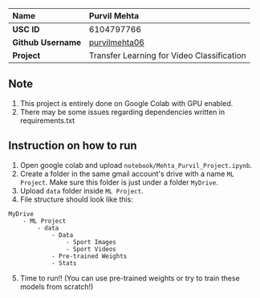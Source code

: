 | **Name**            	| Purvil Mehta                                      	                                    |
| :---                  | :---                                                                                      |
| **USC ID**          	| 6104797766                                        	                                    |
| **Github Username** 	| [purvilmehta06](https://github.com/purvilmehta06) 	                                    |
| **Project**     	    | Transfer Learning for Video Classification                                             	|

## Note
1. This project is entirely done on Google Colab with GPU enabled. 
2. There may be some issues regarding dependencies written in requirements.txt

## Instruction on how to run
1. Open google colab and upload ```notebook/Mehta_Purvil_Project.ipynb```. 
2. Create a folder in the same gmail account's drive with a name ```ML Project```. Make sure this folder is just under a folder ```MyDrive```.
3. Upload ```data``` folder inside ```ML Project```. 
4. File structure should look like this: 
```
MyDrive
    - ML Project
        - data
            - Data
                - Sport Images
                - Sport Videos
            - Pre-trained Weights
            - Stats
```
5. Time to run!! (You can use pre-trained weights or try to train these models from scratch!)